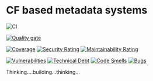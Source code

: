 # CF based metadata systems

![CI](https://github.com/ganesh47/cf-metadata-sys/actions/workflows/cf-graphdb-api.yml/badge.svg)


[![Quality gate](https://sonarcloud.io/api/project_badges/quality_gate?project=ganesh47_cf-metadata-sys)](https://sonarcloud.io/summary/new_code?id=ganesh47_cf-metadata-sys)  

[![Coverage](https://sonarcloud.io/api/project_badges/measure?project=ganesh47_cf-metadata-sys&metric=coverage)](https://sonarcloud.io/summary/new_code?id=ganesh47_cf-metadata-sys)
[![Security Rating](https://sonarcloud.io/api/project_badges/measure?project=ganesh47_cf-metadata-sys&metric=security_rating)](https://sonarcloud.io/summary/new_code?id=ganesh47_cf-metadata-sys)
[![Maintainability Rating](https://sonarcloud.io/api/project_badges/measure?project=ganesh47_cf-metadata-sys&metric=sqale_rating)](https://sonarcloud.io/summary/new_code?id=ganesh47_cf-metadata-sys)

[![Vulnerabilities](https://sonarcloud.io/api/project_badges/measure?project=ganesh47_cf-metadata-sys&metric=vulnerabilities)](https://sonarcloud.io/summary/new_code?id=ganesh47_cf-metadata-sys)
[![Technical Debt](https://sonarcloud.io/api/project_badges/measure?project=ganesh47_cf-metadata-sys&metric=sqale_index)](https://sonarcloud.io/summary/new_code?id=ganesh47_cf-metadata-sys)
[![Code Smells](https://sonarcloud.io/api/project_badges/measure?project=ganesh47_cf-metadata-sys&metric=code_smells)](https://sonarcloud.io/summary/new_code?id=ganesh47_cf-metadata-sys)
[![Bugs](https://sonarcloud.io/api/project_badges/measure?project=ganesh47_cf-metadata-sys&metric=bugs)](https://sonarcloud.io/summary/new_code?id=ganesh47_cf-metadata-sys)




Thinking....building...thinking...
